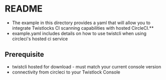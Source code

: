 # README
* The example in this directory provides a yaml that will allow you to integrate Twistlocks CI scanning capabilities with hosted CircleCI.**
* example.yaml includes details on how to use twistcli when using circleci's hosted ci service


## Prerequisite 
* twistcli hosted for download - must match your current console version
* connectivity from circleci to your Twistlock Console

